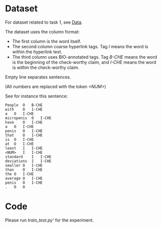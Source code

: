 # Dataset
For dataset related to task 1, see [Data](Data/).  

The dataset uses the column format: 
- The first column is the word itself.
- The second column coarse hyperlink tags. Tag *I* means the word is within the hyperlink text. 
- The third column uses BIO-annotated tags. Tag *B-CHE* means the word is the beginning of the check-worthy claim, and *I-CHE* means the word is within the check-worthy claim.

Empty line separates sentences.  

(All numbers are replaced with the token *\<NUM\>*)

See for instance this sentence:
```
People	O	B-CHE
with	O	I-CHE
a	O	I-CHE
micropenis	O	I-CHE
have	O	I-CHE
a	O	I-CHE
penis	O	I-CHE
that	O	I-CHE
is	O	I-CHE
at	O	I-CHE
least	I	I-CHE
<NUM>	I	I-CHE
standard	I	I-CHE
deviations	I	I-CHE
smaller	O	I-CHE
than	O	I-CHE
the	O	I-CHE
average	O	I-CHE
penis	O	I-CHE
.	O	O
```

# Code
Please run *train_test.py'* for the experiment.
